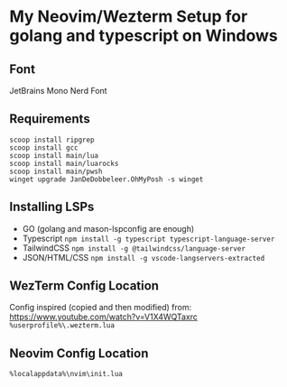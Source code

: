 # My Neovim/Wezterm Setup for golang and typescript on Windows

## Font
JetBrains Mono Nerd Font

## Requirements
```scoop install ripgrep```\
```scoop install gcc```\
```scoop install main/lua```\
```scoop install main/luarocks```\
```scoop install main/pwsh```\
```winget upgrade JanDeDobbeleer.OhMyPosh -s winget```

## Installing LSPs
- GO (golang and mason-lspconfig are enough)
- Typescript ```npm install -g typescript typescript-language-server```
- TailwindCSS ```npm install -g @tailwindcss/language-server```
- JSON/HTML/CSS ```npm install -g vscode-langservers-extracted```

## WezTerm Config Location
Config inspired (copied and then modified) from: https://www.youtube.com/watch?v=V1X4WQTaxrc
```%userprofile%\.wezterm.lua```

## Neovim Config Location
```%localappdata%\nvim\init.lua```